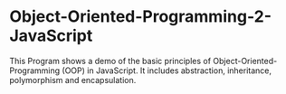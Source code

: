 # Object-Oriented-Programming-2-JavaScript

This Program shows a demo of the basic principles of Object-Oriented-Programming (OOP) in JavaScript. It includes abstraction, inheritance, polymorphism and encapsulation.